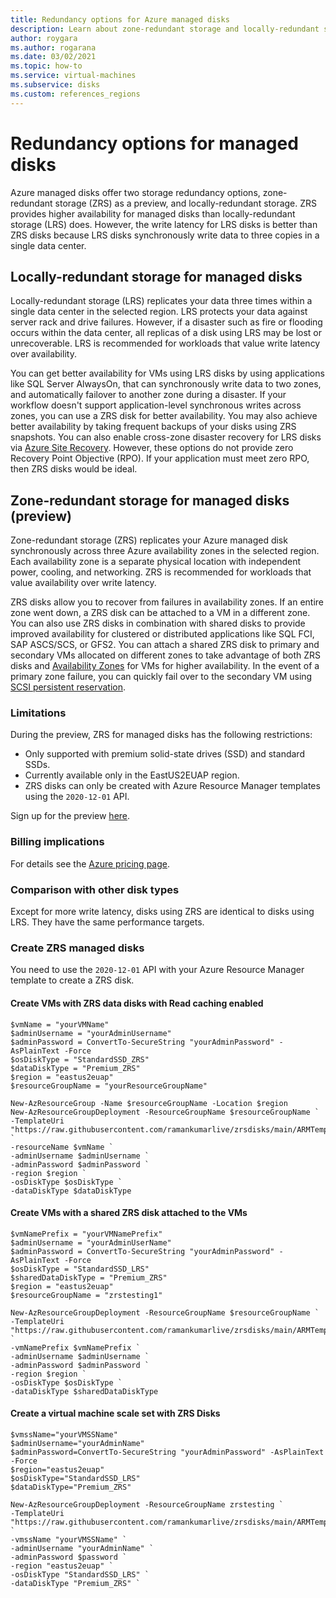 ```yaml
---
title: Redundancy options for Azure managed disks
description: Learn about zone-redundant storage and locally-redundant storage for Azure managed disks.
author: roygara
ms.author: rogarana
ms.date: 03/02/2021
ms.topic: how-to
ms.service: virtual-machines
ms.subservice: disks
ms.custom: references_regions
---
```


# Redundancy options for managed disks

Azure managed disks offer two storage redundancy options, zone-redundant storage (ZRS) as a preview, and locally-redundant storage. ZRS provides higher availability for managed disks than locally-redundant storage (LRS) does. However, the write latency for LRS disks is better than ZRS disks because LRS disks synchronously write data to three copies in a single data center.

## Locally-redundant storage for managed disks

Locally-redundant storage (LRS) replicates your data three times within a single data center in the selected region. LRS protects your data against server rack and drive failures. However, if a disaster such as fire or flooding occurs within the data center, all replicas of a disk using LRS may be lost or unrecoverable. LRS is recommended for workloads that value write latency over availability.

You can get better availability for VMs using LRS disks by using applications like SQL Server AlwaysOn, that can synchronously write data to two zones, and automatically failover to another zone during a disaster. If your workflow doesn't support application-level synchronous writes across zones, you can use a ZRS disk for better availability. You may also achieve better availability by taking frequent backups of your disks using ZRS snapshots. You can also enable cross-zone disaster recovery for LRS disks via [Azure Site Recovery](../site-recovery/azure-to-azure-how-to-enable-zone-to-zone-disaster-recovery.md). However, these options do not provide zero Recovery Point Objective (RPO). If your application must meet zero RPO, then ZRS disks would be ideal.

## Zone-redundant storage for managed disks (preview)

Zone-redundant storage (ZRS) replicates your Azure managed disk synchronously across three Azure availability zones in the selected region. Each availability zone is a separate physical location with independent power, cooling, and networking. ZRS is recommended for workloads that value availability over write latency.

ZRS disks allow you to recover from failures in availability zones. If an entire zone went down, a ZRS disk can be attached to a VM in a different zone. You can also use ZRS disks in combination with shared disks to provide improved availability for clustered or distributed applications like SQL FCI, SAP ASCS/SCS, or GFS2. You can attach a shared ZRS disk to primary and secondary VMs allocated on different zones to take advantage of both ZRS disks and [Availability Zones](../availability-zones/az-overview.md) for VMs for higher availability. In the event of a primary zone failure, you can quickly fail over to the secondary VM using [SCSI persistent reservation](disks-shared-enable.md#supported-scsi-pr-commands).

### Limitations

During the preview, ZRS for managed disks has the following restrictions:

- Only supported with premium solid-state drives (SSD) and standard SSDs.
- Currently available only in the EastUS2EUAP region.
- ZRS disks can only be created with Azure Resource Manager templates using the `2020-12-01` API.

Sign up for the preview [here](https://aka.ms/ZRSDisksPreviewSignUp).

### Billing implications

For details see the [Azure pricing page](https://azure.microsoft.com/pricing/details/managed-disks/).

### Comparison with other disk types

Except for more write latency, disks using ZRS are identical to disks using LRS. They have the same performance targets.

### Create ZRS managed disks

You need to use the `2020-12-01` API with your Azure Resource Manager template to create a ZRS disk.

#### Create VMs with ZRS data disks with Read caching enabled  

```
$vmName = "yourVMName" 
$adminUsername = "yourAdminUsername"
$adminPassword = ConvertTo-SecureString "yourAdminPassword" -AsPlainText -Force
$osDiskType = "StandardSSD_ZRS"
$dataDiskType = "Premium_ZRS"
$region = "eastus2euap"
$resourceGroupName = "yourResourceGroupName"

New-AzResourceGroup -Name $resourceGroupName -Location $region
New-AzResourceGroupDeployment -ResourceGroupName $resourceGroupName `
-TemplateUri "https://raw.githubusercontent.com/ramankumarlive/zrsdisks/main/ARMTemplates/CreateVMWithZRSDataDisks.json" `
-resourceName $vmName `
-adminUsername $adminUsername `
-adminPassword $adminPassword `
-region $region `
-osDiskType $osDiskType `
-dataDiskType $dataDiskType
```

#### Create VMs with a shared ZRS disk attached to the VMs

```
$vmNamePrefix = "yourVMNamePrefix"
$adminUsername = "yourAdminUserName"
$adminPassword = ConvertTo-SecureString "yourAdminPassword" -AsPlainText -Force
$osDiskType = "StandardSSD_LRS"
$sharedDataDiskType = "Premium_ZRS"
$region = "eastus2euap"
$resourceGroupName = "zrstesting1"

New-AzResourceGroupDeployment -ResourceGroupName $resourceGroupName `
-TemplateUri "https://raw.githubusercontent.com/ramankumarlive/zrsdisks/main/ARMTemplates/CreateVMsWithASharedDisk.json" `
-vmNamePrefix $vmNamePrefix `
-adminUsername $adminUsername `
-adminPassword $adminPassword `
-region $region `
-osDiskType $osDiskType `
-dataDiskType $sharedDataDiskType
```

#### Create a virtual machine scale set with ZRS Disks

```
$vmssName="yourVMSSName"
$adminUsername="yourAdminName"
$adminPassword=ConvertTo-SecureString "yourAdminPassword" -AsPlainText -Force
$region="eastus2euap"
$osDiskType="StandardSSD_LRS"
$dataDiskType="Premium_ZRS"

New-AzResourceGroupDeployment -ResourceGroupName zrstesting `
-TemplateUri "https://raw.githubusercontent.com/ramankumarlive/zrsdisks/main/ARMTemplates/CreateVMSSWithZRSDisks.json" `
-vmssName "yourVMSSName" `
-adminUsername "yourAdminName" `
-adminPassword $password `
-region "eastus2euap" `
-osDiskType "StandardSSD_LRS" `
-dataDiskType "Premium_ZRS" `
```